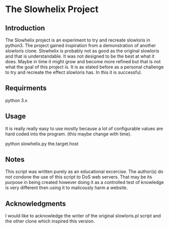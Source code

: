 
# The Slowhelix Project #

## Introduction ##
The Slowhelix project is an experiment to try and recreate slowloris
in python3. The project gained inspiration from a demonstration of another
slowloris clone. Slowhelix is probably not as good as the original slowloris
and that is understandable. It was not designed to be the best at what it
does. Maybe in time it might grow and become more refined but that is not 
what the goal of this project is. It is as stated before as a personal 
challenge to try and recreate the effect slowloris has. In this it is 
successful. 

## Requirments ##
python 3.x

## Usage ##
It is really really easy to use mostly because a lot of configurable values
are hard coded into the program. (this maybe change with time).

python slowhelix.py the.target.host

## Notes ##
This script was written purely as an educational excercise. The author(s) 
do not condone the use of this script to DoS web servers. That may be its
purpose in being created however doing it as a controlled test of knowledge
is very different then using it to malicously harm a website.

## Acknowledgments ##
I would like to acknowledge the writer of the original slowloris.pl script
and the other clone which inspired this version.
